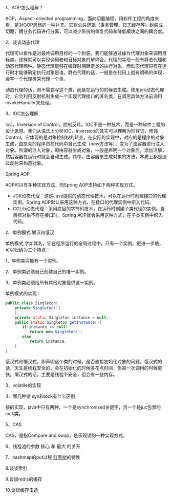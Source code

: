 1、AOP怎么理解？

AOP，Aspect-oriented programming，面向切面编程，用软件工程的角度来看，是对OOP思想的一种补充。它将公共逻辑（事务管理、日志缓存等）封装成切面，跟业务代码进行分离，可以减少系统的重复代码和降低模块之间的耦合度。

2、谈谈动态代理

代理可以看作是对最终调用目标的一个封装，我们能够通过操作代理对象来调用目标类，这样就可以实现调用者和目标对象的解耦合。代理的实现一般有静态代理和动态代理两种。静态代理能够在编译时期确定类的执行对象，而动态代理只有在运行时才能够确定执行对象是谁。静态代理的话，一般是在代码上就有明确的体现，会写一个代理类来代理一个类。

动态代理的话，则不需要写这个类，而是在运行的时候去生成。使用jdk动态代理时，它会利用反射机制生成一个实现代理接口的匿名类，在调用具体方法前调用InvokeHandler来处理。

3、IOC怎么理解

IoC，Inversion of Control，控制反转。IOC不是一种技术，而是一种软件工程的设计思想。我们从语法上分析IOC，inversion的其实可以理解为形容词，修饰Control。它体现的是对象控制权的转变，在实际的实现中，对应的是程序的对象生成，由原先的程序员在代码中自己生成（new方法等），变为了由容器进行注入对象。所谓的注入对象，即由容器生成对象，一般是声明一个对象后，添加注解，然后容器在运行时就会自动生成。其中，由容器来生成对象的方法，本质上都是通过反射来构造对象。

Spring AOP：

AOP可以有多种实现方式，而Spring AOP支持如下两种实现方式。

- JDK动态代理：这是Java提供的动态代理技术，可以在运行时创建接口的代理实例。Spring AOP默认采用这种方式，在接口的代理实例中织入代码。
- CGLib动态代理：采用底层的字节码技术，在运行时创建子类代理的实例。当目标对象不存在接口时，Spring AOP就会采用这种方式，在子类实例中织入代码。

 2、单例模式 懒汉和饿汉  

单例模式,字如其名，它在程序运行的全局过程中，只有一个实例。更进一步地，可以归纳为三个特点：

1、单例类只能有一个实例。

2、单例类必须自己创建自己的唯一实例。

3、单例类必须给所有其他对象提供这一实例。

单例模式的实现：

```java
public class Singleton{ 
    private Singleton(){
    }
    private static Singleton instance = null; 
    public static Singleton getInstance(){ 
　　    if(instance == null)
　　　　    return new Singleton(); 
　　    else 
　　　　    return instance;
    }
}
```

饿汉式和懒汉式，即声明这个类的时候，是否直接初始化对象的问题。饿汉式的话，天生是线程安全的，会在初始化的时候多花点时间，但第一次调用的时候更快。懒汉式的话，主要是线程不安全，但会省一些内存。

 3、volatile的实现 

 4、哪几种锁 syn和lock有什么区别 

锁的实现，java中只有两种，一个是synchronized关键字，另一个是juc包里的lock类。

 5、CAS 

CAS，是指Compare and swap，是乐观锁的一种实现方式。

 6、线程池的参数 核心 和 最大 的关系 

 7、hashmap的put过程 [红黑树]()的特性



8.谈谈索引



9.谈谈redis的缓存



10.谈谈缓存击透